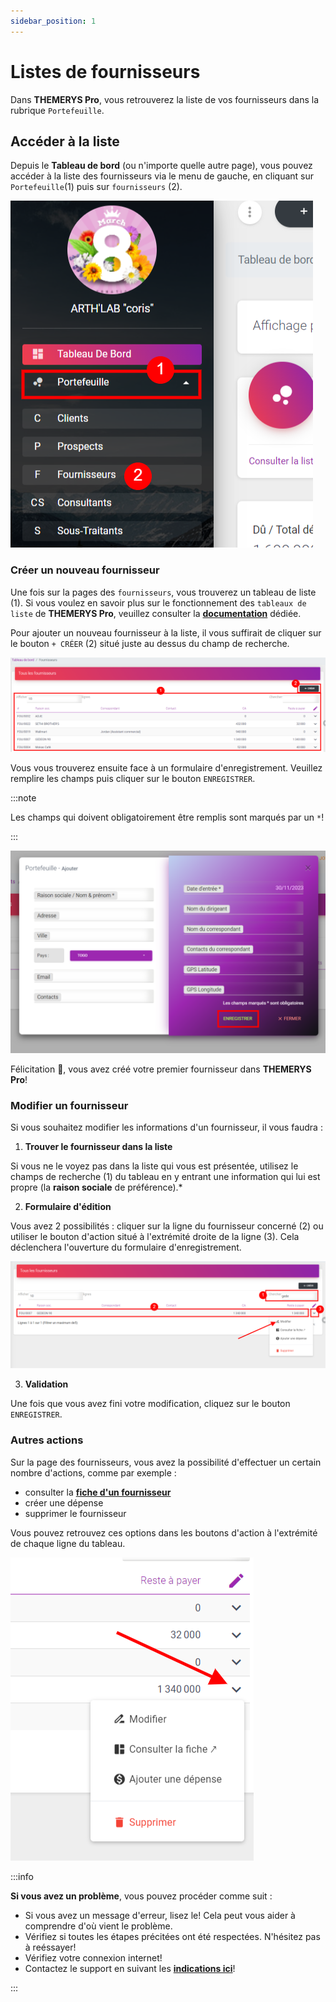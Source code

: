 ```yaml
---
sidebar_position: 1
---
```


# Listes de fournisseurs
Dans **THEMERYS Pro**, vous retrouverez la liste de vos fournisseurs dans la rubrique `Portefeuille`.

## Accéder à la liste
Depuis le **Tableau de bord** (ou n'importe quelle autre page), vous pouvez accéder à la liste des fournisseurs via le 
menu de gauche, en cliquant sur `Portefeuille`(1) puis sur `fournisseurs` (2).

![img alt](/img/fournisseurs-goto.png)

### Créer un nouveau fournisseur
Une fois sur la pages des `fournisseurs`, vous trouverez un tableau de liste (1).
Si vous voulez en savoir plus sur le fonctionnement des `tableaux de liste` de **THEMERYS Pro**, veuillez consulter
la **[documentation](../../outils/tableaux)** dédiée.

Pour ajouter un nouveau fournisseur à la liste, il vous suffirait de cliquer sur le bouton `+ CRÉER` (2) situé juste au dessus du champ de recherche.

![img alt](/img/fournisseurs-creation.png)

Vous vous trouverez ensuite face à un formulaire d'enregistrement. Veuillez remplire les champs puis cliquer sur le bouton `ENREGISTRER`.

:::note

Les champs qui doivent obligatoirement être remplis sont marqués par un `*`!

:::

![img alt](/img/clients-creation-form.png)

Félicitation 🎊, vous avez créé votre premier fournisseur dans  **THEMERYS Pro**!

### Modifier un fournisseur
Si vous souhaitez modifier les informations d'un fournisseur, il vous faudra :
1. **Trouver le fournisseur dans la liste** 

Si vous ne le voyez pas dans la liste qui vous est présentée, utilisez le champs de recherche (1) du tableau
en y entrant une information qui lui est propre (la **raison sociale** de préférence).*

2. **Formulaire d'édition** 

Vous avez 2 possibilités : cliquer sur la ligne du fournisseur concerné (2) ou utiliser le bouton d'action situé à l'extrémité droite de la ligne (3).
Cela déclenchera l'ouverture du formulaire d'enregistrement.

![img alt](/img/fournisseurs-modifier.png)

3. **Validation**

Une fois que vous avez fini votre modification, cliquez sur le bouton `ENREGISTRER`.

### Autres actions
Sur la page des fournisseurs, vous avez la possibilité d'effectuer un certain nombre d'actions, comme par exemple : 
- consulter la **[fiche d'un fournisseur](./fiche-fournisseur)**
- créer une dépense
- supprimer le fournisseur

Vous pouvez retrouvez ces options dans les boutons d'action à l'extrémité de chaque ligne du tableau.

![img alt](/img/fournisseurs-action-bouton.png)

:::info

**Si vous avez un problème**, vous pouvez procéder comme suit :
- Si vous avez un message d'erreur, lisez le! Cela peut vous aider à comprendre d'où vient le problème.
- Vérifiez si toutes les étapes précitées ont été respectées. N'hésitez pas à reéssayer!
- Vérifiez votre connexion internet!
- Contactez le support en suivant les **[indications ici](../../outils/contact-support)**!

:::